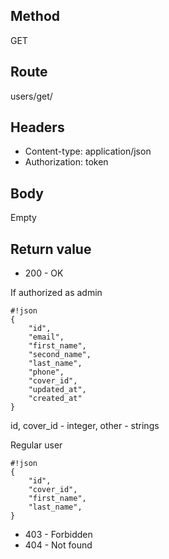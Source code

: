 ## Method ##

GET

## Route ##

users/get/<id>

## Headers ##

* Content-type: application/json
* Authorization: token

## Body ##

Empty

## Return value ##

* 200 - OK

If authorized as admin

```
#!json
{
    "id",
    "email",
    "first_name",
    "second_name",
    "last_name",
    "phone",
    "cover_id",
    "updated_at",
    "created_at"
}

```   

id, cover_id - integer, other - strings

Regular user

```
#!json
{
    "id",
    "cover_id",
    "first_name",
    "last_name",
}

```

* 403 - Forbidden
* 404 - Not found